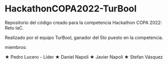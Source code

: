 # HackathonCOPA2022-TurBool
Repositorio del código creado para la competencia Hackathon COPA 2022: Reto IaC.

Realizado por el equipo TurBool, ganador del 5to puesto en la competencia.

miembros:

★ Pedro Lucero - Líder
★ Daniel Napoli
★ Javier Napoli
★ Stefan Vásquez
